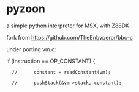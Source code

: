 # pyzoon
a simple python interpreter for MSX, with Z88DK.

fork from https://github.com/TheEnbyperor/bbc-c

under porting
vm.c:

if (instruction == OP_CONSTANT) {
	
	  //	  constant = readConstant(vm);
	  
	  //      pushStack(&vm->stack, constant);
    
